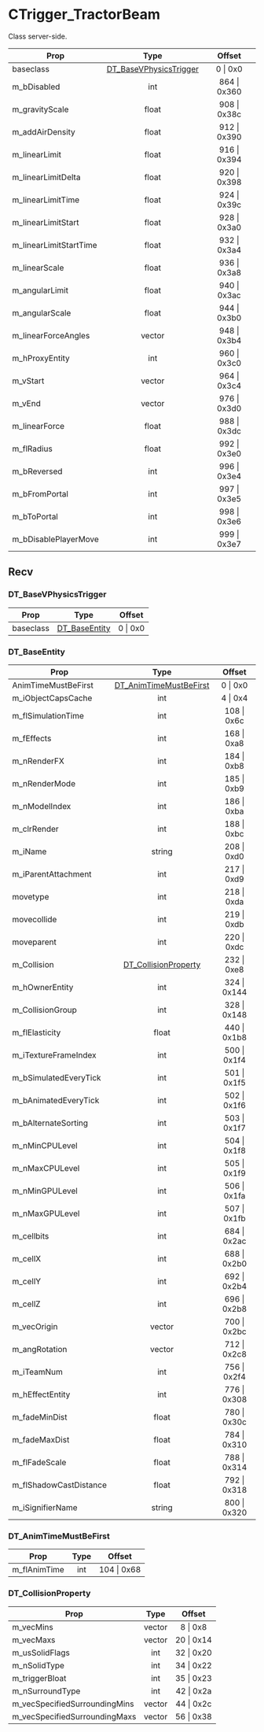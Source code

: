 # CTrigger_TractorBeam
Class server-side.

|Prop|Type|Offset|
|---|:-:|:-:|
|baseclass|[DT_BaseVPhysicsTrigger](#DT_BaseVPhysicsTrigger)|0 \| 0x0|
|m_bDisabled|int|864 \| 0x360|
|m_gravityScale|float|908 \| 0x38c|
|m_addAirDensity|float|912 \| 0x390|
|m_linearLimit|float|916 \| 0x394|
|m_linearLimitDelta|float|920 \| 0x398|
|m_linearLimitTime|float|924 \| 0x39c|
|m_linearLimitStart|float|928 \| 0x3a0|
|m_linearLimitStartTime|float|932 \| 0x3a4|
|m_linearScale|float|936 \| 0x3a8|
|m_angularLimit|float|940 \| 0x3ac|
|m_angularScale|float|944 \| 0x3b0|
|m_linearForceAngles|vector|948 \| 0x3b4|
|m_hProxyEntity|int|960 \| 0x3c0|
|m_vStart|vector|964 \| 0x3c4|
|m_vEnd|vector|976 \| 0x3d0|
|m_linearForce|float|988 \| 0x3dc|
|m_flRadius|float|992 \| 0x3e0|
|m_bReversed|int|996 \| 0x3e4|
|m_bFromPortal|int|997 \| 0x3e5|
|m_bToPortal|int|998 \| 0x3e6|
|m_bDisablePlayerMove|int|999 \| 0x3e7|

## Recv

### DT_BaseVPhysicsTrigger

|Prop|Type|Offset|
|---|:-:|:-:|
|baseclass|[DT_BaseEntity](#DT_BaseEntity)|0 \| 0x0|

### DT_BaseEntity

|Prop|Type|Offset|
|---|:-:|:-:|
|AnimTimeMustBeFirst|[DT_AnimTimeMustBeFirst](#DT_AnimTimeMustBeFirst)|0 \| 0x0|
|m_iObjectCapsCache|int|4 \| 0x4|
|m_flSimulationTime|int|108 \| 0x6c|
|m_fEffects|int|168 \| 0xa8|
|m_nRenderFX|int|184 \| 0xb8|
|m_nRenderMode|int|185 \| 0xb9|
|m_nModelIndex|int|186 \| 0xba|
|m_clrRender|int|188 \| 0xbc|
|m_iName|string|208 \| 0xd0|
|m_iParentAttachment|int|217 \| 0xd9|
|movetype|int|218 \| 0xda|
|movecollide|int|219 \| 0xdb|
|moveparent|int|220 \| 0xdc|
|m_Collision|[DT_CollisionProperty](#DT_CollisionProperty)|232 \| 0xe8|
|m_hOwnerEntity|int|324 \| 0x144|
|m_CollisionGroup|int|328 \| 0x148|
|m_flElasticity|float|440 \| 0x1b8|
|m_iTextureFrameIndex|int|500 \| 0x1f4|
|m_bSimulatedEveryTick|int|501 \| 0x1f5|
|m_bAnimatedEveryTick|int|502 \| 0x1f6|
|m_bAlternateSorting|int|503 \| 0x1f7|
|m_nMinCPULevel|int|504 \| 0x1f8|
|m_nMaxCPULevel|int|505 \| 0x1f9|
|m_nMinGPULevel|int|506 \| 0x1fa|
|m_nMaxGPULevel|int|507 \| 0x1fb|
|m_cellbits|int|684 \| 0x2ac|
|m_cellX|int|688 \| 0x2b0|
|m_cellY|int|692 \| 0x2b4|
|m_cellZ|int|696 \| 0x2b8|
|m_vecOrigin|vector|700 \| 0x2bc|
|m_angRotation|vector|712 \| 0x2c8|
|m_iTeamNum|int|756 \| 0x2f4|
|m_hEffectEntity|int|776 \| 0x308|
|m_fadeMinDist|float|780 \| 0x30c|
|m_fadeMaxDist|float|784 \| 0x310|
|m_flFadeScale|float|788 \| 0x314|
|m_flShadowCastDistance|float|792 \| 0x318|
|m_iSignifierName|string|800 \| 0x320|

### DT_AnimTimeMustBeFirst

|Prop|Type|Offset|
|---|:-:|:-:|
|m_flAnimTime|int|104 \| 0x68|

### DT_CollisionProperty

|Prop|Type|Offset|
|---|:-:|:-:|
|m_vecMins|vector|8 \| 0x8|
|m_vecMaxs|vector|20 \| 0x14|
|m_usSolidFlags|int|32 \| 0x20|
|m_nSolidType|int|34 \| 0x22|
|m_triggerBloat|int|35 \| 0x23|
|m_nSurroundType|int|42 \| 0x2a|
|m_vecSpecifiedSurroundingMins|vector|44 \| 0x2c|
|m_vecSpecifiedSurroundingMaxs|vector|56 \| 0x38|
